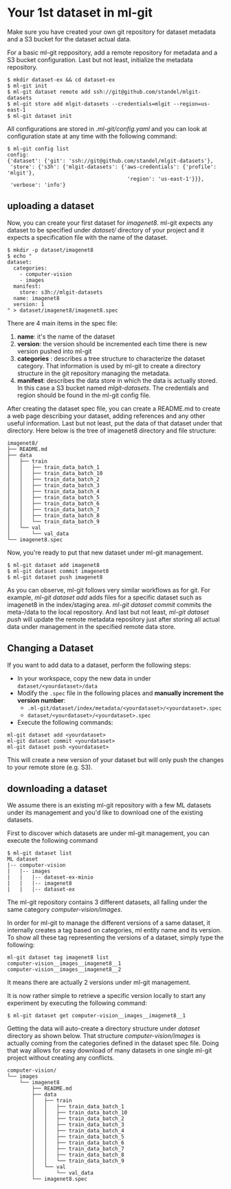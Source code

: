 # Your 1st dataset in ml-git #

Make sure you have created your own git repository for dataset metadata and a S3 bucket for the dataset actual data.

For a basic ml-git reppository, add a remote repository for metadata and a S3 bucket configuration. Last but not least, initialize the metadata repository.

```
$ mkdir dataset-ex && cd dataset-ex
$ ml-git init
$ ml-git dataset remote add ssh://git@github.com/standel/mlgit-datasets
$ ml-git store add mlgit-datasets --credentials=mlgit --region=us-east-1
$ ml-git dataset init
```

All configurations are stored in _.ml-git/config.yaml_ and you can look at configuration state at any time with the following command:
```
$ ml-git config list
config:
{'dataset': {'git': 'ssh://git@github.com/standel/mlgit-datasets'},
 'store': {'s3h': {'mlgit-datasets': {'aws-credentials': {'profile': 'mlgit'},
                                       'region': 'us-east-1'}}},
 'verbose': 'info'}
```

## uploading a dataset ##

Now, you can create your first dataset for _imagenet8_. ml-git expects any dataset to be specified under _dataset/_ directory of your project and it expects a specification file with the name of the dataset.
```
$ mkdir -p dataset/imagenet8
$ echo "
dataset:
  categories:
    - computer-vision
    - images
  manifest:
    store: s3h://mlgit-datasets
  name: imagenet8
  version: 1
" > dataset/imagenet8/imagenet8.spec
```
There are 4 main items in the spec file:
1. __name__: it's the name of the dataset
2. __version__: the version should be incremented each time there is new version pushed into ml-git
3. __categories__ : describes a tree structure to characterize the dataset category. That information is used by ml-git to create a directory structure in the git repository managing the metadata.
4. __manifest__: describes the data store in which the data is actually stored. In this case a S3 bucket named _mlgit-datasets_. The credentials and region should be found in the ml-git config file.

After creating the dataset spec file, you can create a README.md to create a web page describing your dataset, adding references and any other useful information.
Last but not least, put the data of that dataset under that directory.
Here below is the tree of imagenet8 directory and file structure:
```
imagenet8/
├── README.md
├── data
│   ├── train
│   │   ├── train_data_batch_1
│   │   ├── train_data_batch_10
│   │   ├── train_data_batch_2
│   │   ├── train_data_batch_3
│   │   ├── train_data_batch_4
│   │   ├── train_data_batch_5
│   │   ├── train_data_batch_6
│   │   ├── train_data_batch_7
│   │   ├── train_data_batch_8
│   │   └── train_data_batch_9
│   └── val
│       └── val_data
└── imagenet8.spec
```

Now, you're ready to put that new dataset under ml-git management.
```
$ ml-git dataset add imagenet8
$ ml-git dataset commit imagenet8
$ ml-git dataset push imagenet8
```
As you can observe, ml-git follows very similar workflows as for git.
For example, _ml-git dataset add <dataset-name>_ adds files for a specific dataset such as imagenet8 in the index/staging area.
_ml-git dataset commit <dataset-name>_ commits the meta-/data to the local repository.
And last but not least, _ml-git dataset push <dataset-name>_ will update the remote metadata repository just after storing all actual data under management in the specified remote data store.

## Changing a Dataset

If you want to add data to a dataset, perform the following steps:

- In your workspace, copy the new data in under ```dataset/<yourdataset>/data```
- Modify the ```.spec``` file in the following places and **manually increment the version number**:
    - ```.ml-git/dataset/index/metadata/<yourdataset>/<yourdataset>.spec```
    - ```dataset/<yourdataset>/<yourdataset>.spec```
- Execute the following commands:
```
ml-git dataset add <yourdataset>
ml-git dataset commit <yourdataset>
ml-git dataset push <yourdataset>
```    

This will create a new version of your dataset but will only push the changes to your remote store (e.g. S3).

## downloading a dataset ##

We assume there is an existing ml-git repository with a few ML datasets under its management and you'd like to download one of the existing datasets.

First to discover which datasets are under ml-git management, you can execute the following command
```
$ ml-git dataset list
ML dataset
|-- computer-vision
|   |-- images
|   |   |-- dataset-ex-minio
|   |   |-- imagenet8
|   |   |-- dataset-ex
```
The ml-git repository contains 3 different datasets, all falling under the same category _computer-vision/images_.

In order for ml-git to manage the different versions of a same dataset, it internally creates a tag based on categories, ml entity name and its version.
To show all these tag representing the versions of a dataset, simply type the following:
```
ml-git dataset tag imagenet8 list
computer-vision__images__imagenet8__1
computer-vision__images__imagenet8__2
```
It means there are actually 2 versions under ml-git management.

It is now rather simple to retrieve a specific version locally to start any experiment by executing the following command:
```
$ ml-git dataset get computer-vision__images__imagenet8__1
```

Getting the data will auto-create a directory structure under _dataset_ directory as shown below. That structure _computer-vision/images_ is actually coming from the categories defined in the dataset spec file. Doing that way allows for easy download of many datasets in one single ml-git project without creating any conflicts.

```
computer-vision/
└── images
    └── imagenet8
        ├── README.md
        ├── data
        │   ├── train
        │   │   ├── train_data_batch_1
        │   │   ├── train_data_batch_10
        │   │   ├── train_data_batch_2
        │   │   ├── train_data_batch_3
        │   │   ├── train_data_batch_4
        │   │   ├── train_data_batch_5
        │   │   ├── train_data_batch_6
        │   │   ├── train_data_batch_7
        │   │   ├── train_data_batch_8
        │   │   └── train_data_batch_9
        │   └── val
        │       └── val_data
        └── imagenet8.spec
```
